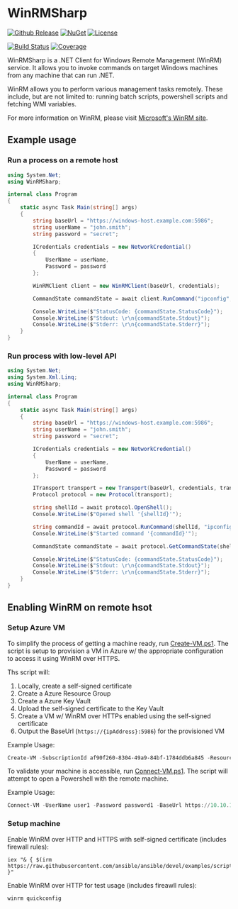 # WinRMSharp

[![Github Release](https://img.shields.io/github/release/adstep/WinRMSharp.svg?style=flat)](https://github.com/adstep/WinRMSharp/releases/latest)
[![NuGet](https://img.shields.io/nuget/vpre/WinRMSharp)](https://www.nuget.org/packages/WinRMSharp)
[![License](https://img.shields.io/github/license/adstep/WinRMSharp.svg?style=flat)](https://github.com/adstep/WinRMSharp/blob/main/LICENSE)

[![Build Status](https://dev.azure.com/adstep/WinRMSharp/_apis/build/status/WinRMSharp%20CI)](https://dev.azure.com/adstep/WinRMSharp/_build/latest?definitionId=4)
[![Coverage](https://img.shields.io/azure-devops/coverage/adstep/WinRMSharp/4)](https://dev.azure.com/adstep/WinRMSharp/_build/latest?definitionId=4)

WinRMSharp is a .NET Client for Windows Remote Management (WinRM) service. It allows you to invoke commands on target Windows machines from any machine that can run .NET.

WinRM allows you to perform various management tasks remotely. These include, but are not limited to: running batch scripts, powershell scripts and fetching WMI variables.

For more information on WinRM, please visit [Microsoft's WinRM site](https://learn.microsoft.com/en-us/windows/win32/winrm/portal?redirectedfrom=MSDN).

## Example usage

### Run a process on a remote host

```csharp
using System.Net;
using WinRMSharp;

internal class Program
{
    static async Task Main(string[] args)
    {
        string baseUrl = "https://windows-host.example.com:5986";
        string userName = "john.smith";
        string password = "secret";

        ICredentials credentials = new NetworkCredential()
        {
            UserName = userName,
            Password = password
        };

        WinRMClient client = new WinRMClient(baseUrl, credentials);

        CommandState commandState = await client.RunCommand("ipconfig", new string[] { "/all" });

        Console.WriteLine($"StatusCode: {commandState.StatusCode}");
        Console.WriteLine($"Stdout: \r\n{commandState.Stdout}");
        Console.WriteLine($"Stderr: \r\n{commandState.Stderr}");
    }
}
````

### Run process with low-level API

```csharp
using System.Net;
using System.Xml.Linq;
using WinRMSharp;

internal class Program
{
    static async Task Main(string[] args)
    {
        string baseUrl = "https://windows-host.example.com:5986";
        string userName = "john.smith";
        string password = "secret";

        ICredentials credentials = new NetworkCredential()
        {
            UserName = userName,
            Password = password
        };

        ITransport transport = new Transport(baseUrl, credentials, transportOptions);
        Protocol protocol = new Protocol(transport);

        string shellId = await protocol.OpenShell();
        Console.WriteLine($"Opened shell '{shellId}'");

        string commandId = await protocol.RunCommand(shellId, "ipconfig", new string[] { "/all" });
        Console.WriteLine($"Started command '{commandId}'");

        CommandState commandState = await protocol.GetCommandState(shellId, commandId);

        Console.WriteLine($"StatusCode: {commandState.StatusCode}");
        Console.WriteLine($"Stdout: \r\n{commandState.Stdout}");
        Console.WriteLine($"Stderr: \r\n{commandState.Stderr}");
    }
}
```

## Enabling WinRM on remote hsot

### Setup Azure VM

To simplify the process of getting a machine ready, run [Create-VM.ps1](scripts/Create-VM.ps1). The script is setup to provision a VM in Azure w/ the appropriate configuration to access it using WinRM over HTTPS.

Ths script will:
1. Locally, create a self-signed certificate
2. Create a Azure Resource Group
3. Create a Azure Key Vault 
4. Upload the self-signed certificate to the Key Vault
5. Create a VM w/ WinRM over HTTPs enabled using the self-signed certificate
6. Output the BaseUrl (```https://{ipAddress}:5986```) for the provisioned VM

Example Usage:
```powershell
Create-VM -SubscriptionId af90f260-8304-49a9-84bf-1784ddb6a845 -ResourceGroupName winrm-rg-demo -Location westus2 -VaultName winrm-kv-demo -VmName winrm-vm-001 -UserName user1 -Password password1
```

To validate your machine is accessible, run [Connect-VM.ps1](scripts/Connect-VM.ps1). The script will attempt to open a Powershell with the remote machine.

Example Usage:
```powershell
Connect-VM -UserName user1 -Password password1 -BaseUrl https://10.10.10.10:5986
```

### Setup machine

Enable WinRM over HTTP and HTTPS with self-signed certificate (includes firewall rules):

```
iex "& { $(irm https://raw.githubusercontent.com/ansible/ansible/devel/examples/scripts/ConfigureRemotingForAnsible.ps1) }"
```

Enable WinRM over HTTP for test usage (includes fireawll rules):

```
winrm quickconfig
```